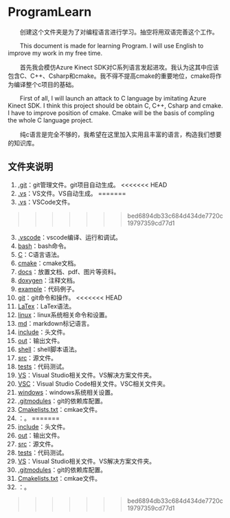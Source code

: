 # ProgramLearn

&emsp;&emsp;创建这个文件夹是为了对编程语言进行学习。抽空将用双语完善这个工作。

&emsp;&emsp;This document is made for learning Program. I will use English to improve my work in my free time.

&emsp;&emsp;首先我会模仿Azure Kinect SDK对C系列语言发起进攻。我认为这其中应该包含C、C++、Csharp和cmake。我不得不提高cmake的重要地位，cmake将作为编译整个c项目的基础。

&emsp;&emsp;First of all, I will launch an attack to C language by imitating Azure Kinect SDK. I think this project should be obtain C, C++, Csharp and cmake. I have to improve position of cmake. Cmake will be the basis of compling the whole C language project.

&emsp;&emsp;纯c语言是完全不够的，我希望在这里加入实用且丰富的语言，构造我们想要的知识库。

## 文件夹说明

1. [.git](./.git/)：git管理文件。git项目自动生成。
<<<<<<< HEAD
2. [.vs](./.vs/)：VS文件。VS自动生成。
=======
2. [.vs](./.vs/)：VSCode文件。
>>>>>>> bed6894db33c684d434de7720c19797359cd77d1
3. [.vscode](./.vscode/)：vscode编译、运行和调试。
4. [bash](./bash/)：bash命令。
5. [C](./C/)：C语言语法。
6. [cmake](./cmake/)：cmake文档。
7. [docs](./docs/)：放置文档、pdf、图片等资料。
8. [doxygen](./doxygen/)：注释文档。
9. [example](./example/)：代码例子。
10. [git](./git/)：git命令和操作。
<<<<<<< HEAD
11. [LaTex](./LaTex/)：LaTex语法。
12. [linux](./linux/)：linux系统相关命令和设置。
13. [md](./md/)：markdown标记语言。
14. [include](./include/)：头文件。
15. [out](./out/)：输出文件。
16. [shell](./shell/)：shell脚本语法。
17. [src](./src/)：源文件。
18. [tests](./tests/)：代码测试。
19. [VS](./VS/)：Visual Studio相关文件。VS解决方案文件夹。
20. [VSC](./VSC/)：Visual Studio Code相关文件。VSC相关文件夹。
21. [windows](./windows/)：windows系统相关设置。
22. [.gitmodules](./.gitmodules)：git的依赖库配置。
23. [Cmakelists.txt](./Cmakelists.txt)：cmkae文件。
24. []()：。
=======
11. [include](./include/)：头文件。
12. [out](./out/)：输出文件。
13. [src](./src/)：源文件。
14. [tests](./tests/)：代码测试。
15. [VS](./VS/)：Visual Studio相关文件。VS解决方案文件夹。
16. [.gitmodules](./.gitmodules)：git的依赖库配置。
17. [Cmakelists.txt](./Cmakelists.txt)：cmkae文件。
18. []()：。
>>>>>>> bed6894db33c684d434de7720c19797359cd77d1
